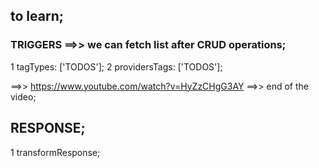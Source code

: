 ## to learn;

### TRIGGERS ==>> we can fetch list after CRUD operations;

1 tagTypes: ['TODOS'];
2 providersTags: ['TODOS'];

==>> https://www.youtube.com/watch?v=HyZzCHgG3AY ==>> end of the video;

## RESPONSE;

1 transformResponse;
